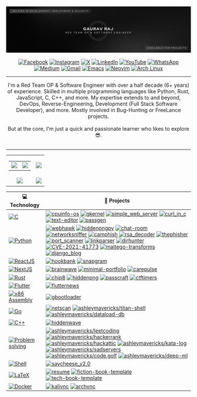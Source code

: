 <!-- ![GitHub cover pic_profile](profile_banner.png) -->

![Github Cover](https://raw.githubusercontent.com/thehackersbrain/thehackersbrain/refs/heads/master/banner.png)

<div align="center">

[![Facebook](https://img.shields.io/badge/Facebook-%231877F2.svg?logo=Facebook&logoColor=white)](https://web.facebook.com/thehackersbrainblog/)
[![Instagram](https://img.shields.io/badge/Instagram-%23E4405F.svg?logo=Instagram&logoColor=white)](https://www.instagram.com/thehackersbrain/)
[![X](https://img.shields.io/badge/X-%23000000.svg?logo=X&logoColor=white)](https://twitter.com/thehackersbrain)
[![LinkedIn](https://custom-icon-badges.demolab.com/badge/LinkedIn-0A66C2?logo=linkedin-white&logoColor=fff)](https://www.linkedin.com/in/thehackersbrainn/)
[![YouTube](https://img.shields.io/badge/YouTube-%23FF0000.svg?logo=YouTube&logoColor=white)](https://www.youtube.com/channel/UCpGLOEm0RqivXv3pxNjneNQ)
[![WhatsApp](https://img.shields.io/badge/WhatsApp-25D366?logo=whatsapp&logoColor=white)](https://wa.me/+917488930330)
[![Medium](https://img.shields.io/badge/Medium-black?logo=medium&logoColor=white)](https://thehackersbrain.medium.com/)
[![Gmail](https://img.shields.io/badge/Gmail-D14836?logo=gmail&logoColor=white)](mailto:contact@thehackersbrain.xyz)
[![Emacs](https://img.shields.io/badge/Emacs-%237F5AB6.svg?&logo=gnu-emacs&logoColor=white)](#)
[![Neovim](https://img.shields.io/badge/Neovim-57A143?logo=neovim&logoColor=fff)](#)
[![Arch Linux](https://img.shields.io/badge/Arch%20Linux-1793D1?logo=arch-linux&logoColor=fff)](#)

</div>

---

<p align="center">
    I'm a Red Team OP &amp; Software Engineer with over a half decade (6+ years) of experience. Skilled in multiple programming languages like Python, Rust, JavaScript, C, C++, and more. My expertise extends to and beyond, DevOps, Reverse-Engineering, Development (Full Stack Software Developer), and more. Mostly involved in Bug-Hunting or FreeLance projects.
    <br/><br/>But at the core, I'm just a quick and passionate learner who likes to explore 😎.<br/><br/>
</p>

<hr/>

<table align="center" width="100%">
  <tr>
    <td align="center">
      <table>
        <tr>
          <td align="center">
            <a href="https://github.com/cybercraftlabs">
              <img src="https://avatars.githubusercontent.com/u/145713714?s=200&v=4" />
            </a>
          </td>
          <td align="center">
            <a href="https://github.com/berserkarch">
                 <img src="https://gitlab.com/uploads/-/system/group/avatar/110036842/dr-logo-general-1.png" />
            </a>
          </td>
        </tr>
      </table>
    </td>
    <td align="center">
      <img width="120%" src="https://github-readme-stats.vercel.app/api?username=thehackersbrain&count_private=true&theme=tokyonight&show_icons=true" />
    </td>
  </tr>
  <tr>
          <td align="center">
            <img src="https://github-readme-stats.vercel.app/api/top-langs/?username=thehackersbrain&layout=compact&title_color=007bff&text_color=e7e7e7&icon_color=007bff&bg_color=171c28">
          </td>
    <td align="center">
      <img src="https://github-readme-streak-stats.herokuapp.com/?user=thehackersbrain&theme=tokyonight">
    </td>
  </tr>
</table>

<!-- START OF PROFILE STACK, DO NOT REMOVE -->

| 💻 **Technology**                                                                                                                                                              | 🚀 **Projects**                                                                                                                                                                                                                                                                                                                                                                                                                                                                                                                                                                                                                                                                                                                                                                                                                                                                                                                                                                                                                                                                                                                                                                                                                                                                                                                                                                                                                                                                                                                                                                                                                                                                                                                                                                                                                                                                                                                                                                                                                                                                                                                                                                                                                                                                                                                                                                                                                                                                                                      |
| ------------------------------------------------------------------------------------------------------------------------------------------------------------------------------ | -------------------------------------------------------------------------------------------------------------------------------------------------------------------------------------------------------------------------------------------------------------------------------------------------------------------------------------------------------------------------------------------------------------------------------------------------------------------------------------------------------------------------------------------------------------------------------------------------------------------------------------------------------------------------------------------------------------------------------------------------------------------------------------------------------------------------------------------------------------------------------------------------------------------------------------------------------------------------------------------------------------------------------------------------------------------------------------------------------------------------------------------------------------------------------------------------------------------------------------------------------------------------------------------------------------------------------------------------------------------------------------------------------------------------------------------------------------------------------------------------------------------------------------------------------------------------------------------------------------------------------------------------------------------------------------------------------------------------------------------------------------------------------------------------------------------------------------------------------------------------------------------------------------------------------------------------------------------------------------------------------------------------------------------------------------------------------------------------------------------------------------------------------------------------------------------------------------------------------------------------------------------------------------------------------------------------------------------------------------------------------------------------------------------------------------------------------------------------------------------------------------------- |
| [![C](https://img.shields.io/static/v1?label=&message=C&color=00a3e9&logo=C&logoColor=FFFFFF)](https://en.cppreference.com/w/c/language)                                       | [![cpuinfo-os](https://img.shields.io/static/v1?label=&message=cpuinfo-os&color=000605&logo=github&logoColor=FFFFFF&labelColor=000605)](https://github.com/thehackersbrain/cpuinfo-os) [![gkernel](https://img.shields.io/static/v1?label=&message=gkernel&color=000605&logo=github&logoColor=FFFFFF&labelColor=000605)](https://github.com/thehackersbrain/gkernel) [![simple_web_server](https://img.shields.io/static/v1?label=&message=simple_web_server&color=000605&logo=github&logoColor=FFFFFF&labelColor=000605)](https://github.com/thehackersbrain/simple_web_server) [![curl_in_c](https://img.shields.io/static/v1?label=&message=curl_in_c&color=000605&logo=github&logoColor=FFFFFF&labelColor=000605)](https://github.com/thehackersbrain/curl_in_c) [![text-editor](https://img.shields.io/static/v1?label=&message=text-editor&color=000605&logo=github&logoColor=FFFFFF&labelColor=000605)](https://github.com/thehackersbrain/text-editor) [![passgen](https://img.shields.io/static/v1?label=&message=passgen&color=000605&logo=github&logoColor=FFFFFF&labelColor=000605)](https://github.com/thehackersbrain/passgen)                                                                                                                                                                                                                                                                                                                                                                                                                                                                                                                                                                                                                                                                                                                                                                                                                                                                                                                                                                                                                                                                                                                                                                                                                                                                                                                                                                         |
| [![Python](https://img.shields.io/static/v1?label=&message=Python&color=3776AB&logo=Python&logoColor=FFFFFF)](https://www.python.org/)                                         | [![webhawk](https://img.shields.io/static/v1?label=&message=webhawk&color=000605&logo=github&logoColor=FFFFFF&labelColor=000605)](https://github.com/thehackersbrain/webhawk) [![hiddenpngpy](https://img.shields.io/static/v1?label=&message=hiddenpngpy&color=000605&logo=github&logoColor=FFFFFF&labelColor=000605)](https://github.com/thehackersbrain/hiddenpngpy) [![chat-room](https://img.shields.io/static/v1?label=&message=chat-room&color=000605&logo=github&logoColor=FFFFFF&labelColor=000605)](https://github.com/thehackersbrain/chat-room) [![networksniffer](https://img.shields.io/static/v1?label=&message=networksniffer&color=000605&logo=github&logoColor=FFFFFF&labelColor=000605)](https://github.com/thehackersbrain/networksniffer) [![camphish](https://img.shields.io/static/v1?label=&message=camphish&color=000605&logo=github&logoColor=FFFFFF&labelColor=000605)](https://github.com/thehackersbrain/camphish) [![rsa_decoder](https://img.shields.io/static/v1?label=&message=rsa_decoder&color=000605&logo=github&logoColor=FFFFFF&labelColor=000605)](https://github.com/thehackersbrain/rsa_decoder) [![thephisher](https://img.shields.io/static/v1?label=&message=thephisher&color=000605&logo=github&logoColor=FFFFFF&labelColor=000605)](https://github.com/thehackersbrain/thephisher) [![port_scanner](https://img.shields.io/static/v1?label=&message=port_scanner&color=000605&logo=github&logoColor=FFFFFF&labelColor=000605)](https://github.com/thehackersbrain/port_scanner) [![linkparser](https://img.shields.io/static/v1?label=&message=linkparser&color=000605&logo=github&logoColor=FFFFFF&labelColor=000605)](https://github.com/thehackersbrain/linkparser) [![dirhunter](https://img.shields.io/static/v1?label=&message=dirhunter&color=000605&logo=github&logoColor=FFFFFF&labelColor=000605)](https://github.com/thehackersbrain/dirhunter) [![CVE-2021-41773](https://img.shields.io/static/v1?label=&message=CVE-2021-41773&color=000605&logo=github&logoColor=FFFFFF&labelColor=000605)](https://github.com/thehackersbrain/CVE-2021-41773) [![maltego-transforms](https://img.shields.io/static/v1?label=&message=maltego-transforms&color=000605&logo=github&logoColor=FFFFFF&labelColor=000605)](https://github.com/thehackersbrain/maltego-transforms) [![django_blog](https://img.shields.io/static/v1?label=&message=django_blog&color=000605&logo=github&logoColor=FFFFFF&labelColor=000605)](https://github.com/thehackersbrain/django_blog) |
| [![ReactJS](https://img.shields.io/static/v1?label=&message=ReactJS&color=61DAFB&logo=React&logoColor=FFFFFF)](https://react.dev/)                                             | [![hookbank](https://img.shields.io/static/v1?label=&message=hookbank&color=000605&logo=github&logoColor=FFFFFF&labelColor=000605)](https://github.com/thehackersbrain/hookbank) [![snapgram](https://img.shields.io/static/v1?label=&message=snapgram&color=000605&logo=github&logoColor=FFFFFF&labelColor=000605)](https://github.com/thehackersbrain/snapgram)                                                                                                                                                                                                                                                                                                                                                                                                                                                                                                                                                                                                                                                                                                                                                                                                                                                                                                                                                                                                                                                                                                                                                                                                                                                                                                                                                                                                                                                                                                                                                                                                                                                                                                                                                                                                                                                                                                                                                                                                                                                                                                                                                    |
| [![NextJS](https://img.shields.io/static/v1?label=&message=NextJS&color=000000&logo=Next.js&logoColor=FFFFFF)](https://nextjs.org/)                                            | [![brainwave](https://img.shields.io/static/v1?label=&message=brainwave&color=000605&logo=github&logoColor=FFFFFF&labelColor=000605)](https://github.com/thehackersbrain/brainwave) [![minimal-portfolio](https://img.shields.io/static/v1?label=&message=minimal-portfolio&color=000605&logo=github&logoColor=FFFFFF&labelColor=000605)](https://github.com/thehackersbrain/minimal-portfolio) [![carepulse](https://img.shields.io/static/v1?label=&message=carepulse&color=000605&logo=github&logoColor=FFFFFF&labelColor=000605)](https://github.com/thehackersbrain/carepulse)                                                                                                                                                                                                                                                                                                                                                                                                                                                                                                                                                                                                                                                                                                                                                                                                                                                                                                                                                                                                                                                                                                                                                                                                                                                                                                                                                                                                                                                                                                                                                                                                                                                                                                                                                                                                                                                                                                                                  |
| [![Rust](https://img.shields.io/static/v1?label=&message=Rust&color=000000&logo=Rust&logoColor=FFFFFF)](https://google.com/search?q=assembly+lang)                             | [![chip8](https://img.shields.io/static/v1?label=&message=chip8&color=000605&logo=github&logoColor=FFFFFF&labelColor=000605)](https://github.com/thehackersbrain/chip8) [![hiddenpng](https://img.shields.io/static/v1?label=&message=hiddenpng&color=000605&logo=github&logoColor=FFFFFF&labelColor=000605)](https://github.com/thehackersbrain/hiddenpng) [![passcraft](https://img.shields.io/static/v1?label=&message=passcraft&color=000605&logo=github&logoColor=FFFFFF&labelColor=000605)](https://github.com/thehackersbrain/passcraft) [![ctftimers](https://img.shields.io/static/v1?label=&message=ctftimers&color=000605&logo=github&logoColor=FFFFFF&labelColor=000605)](https://github.com/thehackersbrain/ctftimers)                                                                                                                                                                                                                                                                                                                                                                                                                                                                                                                                                                                                                                                                                                                                                                                                                                                                                                                                                                                                                                                                                                                                                                                                                                                                                                                                                                                                                                                                                                                                                                                                                                                                                                                                                                                  |
| [![Flutter](https://img.shields.io/static/v1?label=&message=Flutter&color=02569B&logo=Flutter&logoColor=FFFFFF)](https://flutter.dev/)                                         | [![flutternews](https://img.shields.io/static/v1?label=&message=flutternews&color=000605&logo=github&logoColor=FFFFFF&labelColor=000605)](https://github.com/thehackersbrain/flutternews)                                                                                                                                                                                                                                                                                                                                                                                                                                                                                                                                                                                                                                                                                                                                                                                                                                                                                                                                                                                                                                                                                                                                                                                                                                                                                                                                                                                                                                                                                                                                                                                                                                                                                                                                                                                                                                                                                                                                                                                                                                                                                                                                                                                                                                                                                                                            |
| [![x86 Assembly](https://img.shields.io/static/v1?label=&message=x86%20Assembly&color=111111&logo=AssemblyScript&logoColor=FFFFFF)](https://google.com/search?q=assembly+lang) | [![gbootloader](https://img.shields.io/static/v1?label=&message=gbootloader&color=000605&logo=github&logoColor=FFFFFF&labelColor=000605)](https://github.com/thehackersbrain/gbootloader)                                                                                                                                                                                                                                                                                                                                                                                                                                                                                                                                                                                                                                                                                                                                                                                                                                                                                                                                                                                                                                                                                                                                                                                                                                                                                                                                                                                                                                                                                                                                                                                                                                                                                                                                                                                                                                                                                                                                                                                                                                                                                                                                                                                                                                                                                                                            |
| [![Go](https://img.shields.io/static/v1?label=&message=Go&color=00ADD8&logo=Go&logoColor=FFFFFF)](https://go.dev/)                                                             | [![netscan](https://img.shields.io/static/v1?label=&message=netscan&color=000605&logo=github&logoColor=FFFFFF&labelColor=000605)](https://github.com/thehackersbrain/netscan) [![ashleymavericks/titan-shell](https://img.shields.io/static/v1?label=&message=titan-shell&color=000605&logo=github&logoColor=FFFFFF&labelColor=000605)](https://github.com/ashleymavericks/titan-shell) [![ashleymavericks/dataload-db](https://img.shields.io/static/v1?label=&message=dataload-db&color=000605&logo=github&logoColor=FFFFFF&labelColor=000605)](https://github.com/ashleymavericks/dataload-db)                                                                                                                                                                                                                                                                                                                                                                                                                                                                                                                                                                                                                                                                                                                                                                                                                                                                                                                                                                                                                                                                                                                                                                                                                                                                                                                                                                                                                                                                                                                                                                                                                                                                                                                                                                                                                                                                                                                    |
| [![C++](https://img.shields.io/static/v1?label=&message=C++&color=00599C&logo=C++&logoColor=FFFFFF)](https://google.com/search?q=cpp+lang)                                     | [![hiddenwave](https://img.shields.io/static/v1?label=&message=hiddenwave&color=000605&logo=github&logoColor=FFFFFF&labelColor=000605)](https://github.com/thehackersbrain/hiddenwave)                                                                                                                                                                                                                                                                                                                                                                                                                                                                                                                                                                                                                                                                                                                                                                                                                                                                                                                                                                                                                                                                                                                                                                                                                                                                                                                                                                                                                                                                                                                                                                                                                                                                                                                                                                                                                                                                                                                                                                                                                                                                                                                                                                                                                                                                                                                               |
| [![Problem solving](https://img.shields.io/static/v1?label=&message=Problem%20solving&color=FFA116&logo=LeetCode&logoColor=FFFFFF)](https://hackattic.com/u/ashleymavericks)   | [![ashleymavericks/leetcoding](https://img.shields.io/static/v1?label=&message=leetcoding&color=000605&logo=github&logoColor=FFFFFF&labelColor=000605)](https://github.com/ashleymavericks/leetcoding) [![ashleymavericks/hackerrank](https://img.shields.io/static/v1?label=&message=hackerrank&color=000605&logo=github&logoColor=FFFFFF&labelColor=000605)](https://github.com/ashleymavericks/hackerrank) [![ashleymavericks/hackattic](https://img.shields.io/static/v1?label=&message=hackattic&color=000605&logo=github&logoColor=FFFFFF&labelColor=000605)](https://github.com/ashleymavericks/hackattic) [![ashleymavericks/kata-log](https://img.shields.io/static/v1?label=&message=kata-log&color=000605&logo=github&logoColor=FFFFFF&labelColor=000605)](https://github.com/ashleymavericks/kata-log) [![ashleymavericks/sadservers](https://img.shields.io/static/v1?label=&message=sadservers&color=000605&logo=github&logoColor=FFFFFF&labelColor=000605)](https://github.com/ashleymavericks/sadservers) [![ashleymavericks/code.golf](https://img.shields.io/static/v1?label=&message=code.golf&color=000605&logo=github&logoColor=FFFFFF&labelColor=000605)](https://github.com/ashleymavericks/code.golf) [![ashleymavericks/deep-ml](https://img.shields.io/static/v1?label=&message=deep-ml&color=000605&logo=github&logoColor=FFFFFF&labelColor=000605)](https://github.com/ashleymavericks/deep-ml)                                                                                                                                                                                                                                                                                                                                                                                                                                                                                                                                                                                                                                                                                                                                                                                                                                                                                                                                                                                                                                                                                          |
| [![Shell](https://img.shields.io/static/v1?label=&message=Shell&color=4EAA25&logo=GNU%20Bash&logoColor=FFFFFF)](https://www.gnu.org/)                                          | [![saycheese_v2.0](https://img.shields.io/static/v1?label=&message=saycheese_v2.0&color=000605&logo=github&logoColor=FFFFFF&labelColor=000605)](https://github.com/thehackersbrain/saycheese_v2.0)                                                                                                                                                                                                                                                                                                                                                                                                                                                                                                                                                                                                                                                                                                                                                                                                                                                                                                                                                                                                                                                                                                                                                                                                                                                                                                                                                                                                                                                                                                                                                                                                                                                                                                                                                                                                                                                                                                                                                                                                                                                                                                                                                                                                                                                                                                                   |
| [![LaTeX](https://img.shields.io/static/v1?label=&message=LaTeX&color=008080&logo=LaTeX&logoColor=FFFFFF)](https://www.latex-project.org/)                                     | [![resume](https://img.shields.io/static/v1?label=&message=resume&color=000605&logo=github&logoColor=FFFFFF&labelColor=000605)](https://github.com/thehackersbrain/resume) [![fiction-book-template](https://img.shields.io/static/v1?label=&message=fiction-book-template&color=000605&logo=github&logoColor=FFFFFF&labelColor=000605)](https://github.com/thehackersbrain/fiction-book-template) [![tech-book-template](https://img.shields.io/static/v1?label=&message=tech-book-template&color=000605&logo=github&logoColor=FFFFFF&labelColor=000605)](https://github.com/thehackersbrain/tech-book-template)                                                                                                                                                                                                                                                                                                                                                                                                                                                                                                                                                                                                                                                                                                                                                                                                                                                                                                                                                                                                                                                                                                                                                                                                                                                                                                                                                                                                                                                                                                                                                                                                                                                                                                                                                                                                                                                                                                    |
| [![Docker](https://img.shields.io/static/v1?label=&message=Docker&color=2496ED&logo=Docker&logoColor=FFFFFF)](https://docker.com)                                              | [![kalivnc](https://img.shields.io/static/v1?label=&message=kalivnc&color=000605&logo=github&logoColor=FFFFFF&labelColor=000605)](https://github.com/thehackersbrain/kalivnc) [![archvnc](https://img.shields.io/static/v1?label=&message=archvnc&color=000605&logo=github&logoColor=FFFFFF&labelColor=000605)](https://github.com/thehackersbrain/archvnc)                                                                                                                                                                                                                                                                                                                                                                                                                                                                                                                                                                                                                                                                                                                                                                                                                                                                                                                                                                                                                                                                                                                                                                                                                                                                                                                                                                                                                                                                                                                                                                                                                                                                                                                                                                                                                                                                                                                                                                                                                                                                                                                                                          |

<!-- END OF PROFILE STACK, DO NOT REMOVE -->

